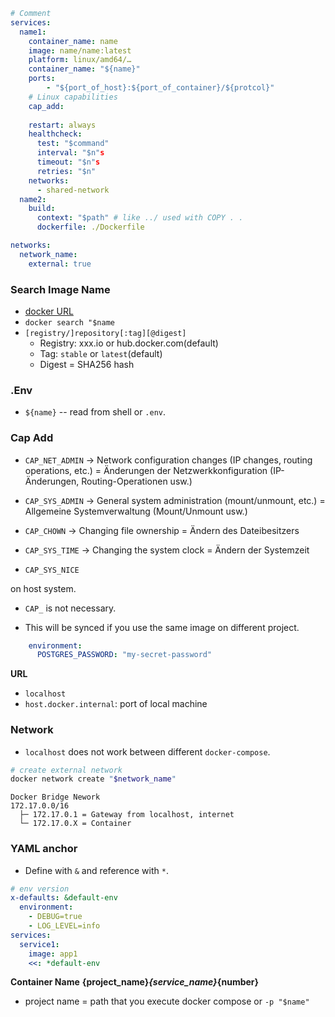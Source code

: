 ```yaml
# Comment
services:
  name1:
    container_name: name
    image: name/name:latest
    platform: linux/amd64/…
    container_name: "${name}"
    ports:
        - "${port_of_host}:${port_of_container}/${protcol}"
    # Linux capabilities
    cap_add:
    
    restart: always
    healthcheck:
      test: "$command"
      interval: "$n"s
      timeout: "$n"s
      retries: "$n"
    networks:
      - shared-network
  name2:
    build:
      context: "$path" # like ../ used with COPY . . 
      dockerfile: ./Dockerfile

networks:
  network_name:
    external: true
```

### Search Image Name

* [docker URL](https://hub.docker.com)
* `docker search "$name`
* `[registry/]repository[:tag][@digest]`
    * Registry: xxx.io or hub.docker.com(default)
    * Tag: `stable` or `latest`(default)
    * Digest = SHA256 hash

### .Env
* `${name}` -- read from shell or `.env`.


### Cap Add

* `CAP_NET_ADMIN` → Network configuration changes (IP changes, routing operations, etc.) = Änderungen der Netzwerkkonfiguration (IP-Änderungen, Routing-Operationen usw.)

* `CAP_SYS_ADMIN` → General system administration (mount/unmount, etc.) = Allgemeine Systemverwaltung (Mount/Unmount usw.)

* `CAP_CHOWN` → Changing file ownership = Ändern des Dateibesitzers


* `CAP_SYS_TIME` → Changing the system clock = Ändern der Systemzeit

* `CAP_SYS_NICE`

on host system.

* `CAP_` is not necessary.


* This will be synced if you use the same image on different project.
```yaml
    environment:
      POSTGRES_PASSWORD: "my-secret-password" 
```


**URL**

* `localhost`
* `host.docker.internal`: port of local machine


### Network

* `localhost` does not work between different `docker-compose`.

```bash
# create external network
docker network create "$network_name"
```
       
```
Docker Bridge Nework
172.17.0.0/16
  ├─ 172.17.0.1 = Gateway from localhost, internet
  └─ 172.17.0.X = Container
```

### YAML anchor
* Define with `&` and reference with `*`.

```yaml
# env version
x-defaults: &default-env
  environment:
    - DEBUG=true
    - LOG_LEVEL=info
services:
  service1:
    image: app1
    <<: *default-env
```

**Container Name**
**{project_name}_{service_name}_{number}** 
* project name = path that you execute docker compose or `-p "$name"`
